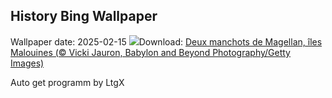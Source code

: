 ## History Bing Wallpaper
Wallpaper date: 2025-02-15
![](https://www.bing.com/th?id=OHR.PenguinLove_FR-CA6502160876_UHD.jpg&w=1000)Download: [Deux manchots de Magellan, îles Malouines (© Vicki Jauron, Babylon and Beyond Photography/Getty Images)](https://www.bing.com/th?id=OHR.PenguinLove_FR-CA6502160876_UHD.jpg)

Auto get programm by LtgX
